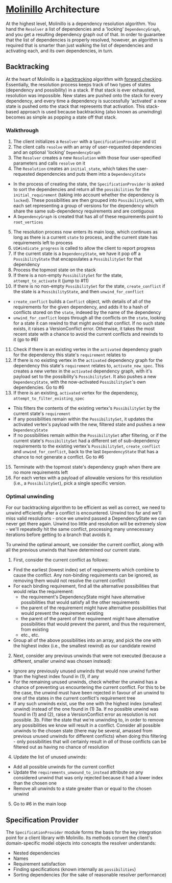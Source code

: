 # [Molinillo](https://raw.githubusercontent.com/CocoaPods/Molinillo/master/ARCHITECTURE.md) Architecture

At the highest level, Molinillo is a dependency resolution algorithm.
You hand the `Resolver` a list of dependencies and a 'locking' `DependencyGraph`, and you get a resulting dependency graph out of that.
In order to guarantee that the list of dependencies is properly resolved, however, an algorithm is required that is smarter than just walking the list of dependencies and activating each, and its own dependencies, in turn.

## Backtracking

At the heart of Molinillo is a [backtracking](http://en.wikipedia.org/wiki/Backtracking) algorithm with [forward checking](http://en.wikipedia.org/wiki/Look-ahead_(backtracking)).
Essentially, the resolution process keeps track of two types of states (dependency and possibility) in a stack.
If that stack is ever exhausted, resolution was impossible.
New states are pushed onto the stack for every dependency, and every time a dependency is successfully 'activated' a new state is pushed onto the stack that represents that activation.
This stack-based approach is used because backtracking (also known as *unwinding*) becomes as simple as popping a state off that stack.

### Walkthrough

1. The client initializes a `Resolver` with a `SpecificationProvider` and `UI`
2. The client calls `resolve` with an array of user-requested dependencies and an optional 'locking' `DependencyGraph`
3. The `Resolver` creates a new `Resolution` with those four user-specified parameters and calls `resolve` on it
4. The `Resolution` creates an `initial_state`, which takes the user-requested dependencies and puts them into a `DependencyState`
  - In the process of creating the state, the `SpecificationProvider` is asked to sort the dependencies and return all the `possibilities` for the `initial_requirement` (taking into account whether the dependency is `locked`). These possibilities are then grouped into `PossibilitySet`s, with each set representing a group of versions for the dependency which share the same sub-dependency requirements and are contiguous
  - A `DependencyGraph` is created that has all of these requirements point to `root_vertices`
5. The resolution process now enters its main loop, which continues as long as there is a current `state` to process, and the current state has requirements left to process
6. `UI#indicate_progress` is called to allow the client to report progress
7. If the current state is a `DependencyState`, we have it pop off a `PossibilityState` that encapsulates a `PossibilitySet` for that dependency
8. Process the topmost state on the stack
9. If there is a non-empty `PossibilitySet` for the state, `attempt_to_activate` it (jump to #11)
10. If there is no non-empty `PossibilitySet` for the state, `create_conflict` if the state is a `PossibilityState`, and then `unwind_for_conflict`
  - `create_conflict` builds a `Conflict` object, with details of all of the requirements for the given dependency, and adds it to a hash of conflicts stored on the `state`, indexed by the name of the dependency
  - `unwind_for_conflict` loops through all the conflicts on the `state`, looking for a state it can rewind to that might avoid that conflict. If no such state exists, it raises a VersionConflict error. Otherwise, it takes the most recent state with a chance to avoid the current conflicts and rewinds to it (go to #6)
11. Check if there is an existing vertex in the `activated` dependency graph for the dependency this state's `requirement` relates to
12. If there is no existing vertex in the `activated` dependency graph for the dependency this state's `requirement` relates to, `activate_new_spec`. This creates a new vertex in the `activated` dependency graph, with it's payload set to the possibility's `PossibilitySet`. It also pushes a new `DependencyState`, with the now-activated `PossibilitySet`'s own dependencies. Go to #6
13. If there is an existing, `activated` vertex for the dependency, `attempt_to_filter_existing_spec`
  - This filters the contents of the existing vertex's `PossibilitySet` by the current state's `requirement`
  - If any possibilities remain within the `PossibilitySet`, it updates the activated vertex's payload with the new, filtered state and pushes a new `DependencyState`
  - If no possibilities remain within the `PossibilitySet` after filtering, or if the current state's `PossibilitySet` had a different set of sub-dependency requirements to the existing vertex's `PossibilitySet`, `create_conflict` and `unwind_for_conflict`, back to the last `DependencyState` that has a chance to not generate a conflict. Go to #6
15. Terminate with the topmost state's dependency graph when there are no more requirements left
16. For each vertex with a payload of allowable versions for this resolution (i.e., a `PossibilitySet`), pick a single specific version.

### Optimal unwinding

For our backtracking algorithm to be efficient as well as correct, we need to
unwind efficiently after a conflict is encountered. Unwind too far and we'll
miss valid resolutions - once we unwind passed a DependencyState we can never
get there again. Unwind too little and resolution will be extremely slow - we'll
repeatedly hit the same conflict, processing many unnecessary iterations before
getting to a branch that avoids it.

To unwind the optimal amount, we consider the current conflict, along with all
the previous unwinds that have determined our current state.

1. First, consider the current conflict as follows:
  - Find the earliest (lowest index) set of requirements which combine to cause
  the conflict. Any non-binding requirements can be ignored, as removing them
  would not resolve the current conflict
  - For each binding requirement, find all the alternative possibilities that
  would relax the requirement:
    - the requirement's DependencyState might have alternative possibilities
    that would satisfy all the other requirements
    - the parent of the requirement might have alternative possibilities that
    would prevent the requirement existing
    - the parent of the parent of the requirement might have alternative
    possibilities that would prevent the parent, and thus the requirement,
    from existing
    - etc., etc.
  - Group all of the above possibilities into an array, and pick the one with
  the highest index (i.e., the smallest rewind) as our candidate rewind
2. Next, consider any previous unwinds that were not executed (because a
different, smaller unwind was chosen instead):
  - Ignore any previously unused unwinds that would now unwind further than the
  highest index found in (1), if any
  - For the remaining unused unwinds, check whether the unwind has a chance of
  preventing us encountering the current conflict. For this to be the case, the
  unwind must have been rejected in favour of an unwind to one of the states in
  the current conflict's requirement tree
  - If any such unwinds exist, use the one with the highest index (smallest
  unwind) instead of the one found in (1)
3a. If no possible unwind was found in (1) and (2), raise a VersionConflict
error as resolution is not possible.
3b. Filter the state that we're unwinding to, in order to remove any
possibilities we know will result in a conflict. Consider all possible unwinds
to the chosen state (there may be several, amassed from previous unused
unwinds for different conflicts) when doing this filtering - only
possibilities that will certainly result in *all* of those conflicts can be
filtered out as having no chance of resolution
4. Update the list of unused unwinds:
  - Add all possible unwinds for the current conflict
  - Update the `requirements_unwound_to_instead` attribute on any considered
  unwind that was only rejected because it had a lower index than the chosen one
  - Remove all unwinds to a state greater than or equal to the chosen unwind
5. Go to #6 in the main loop

## Specification Provider

The `SpecificationProvider` module forms the basis for the key integration point for a client library with Molinillo.
Its methods convert the client's domain-specific model objects into concepts the resolver understands:

- Nested dependencies
- Names
- Requirement satisfaction
- Finding specifications (known internally as `possibilities`)
- Sorting dependencies (for the sake of reasonable resolver performance)
